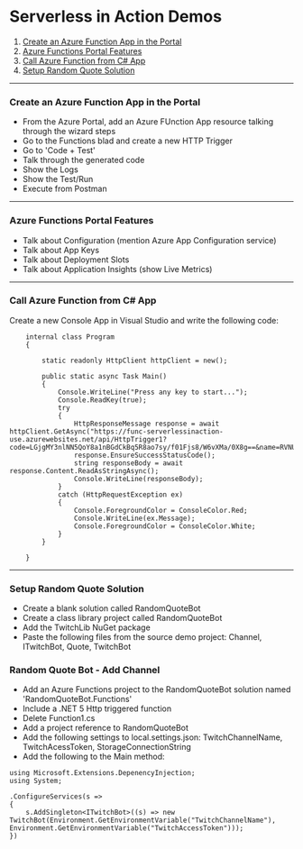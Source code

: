 # Serverless in Action Demos

1. [Create an Azure Function App in the Portal](#create-an-azure-function-app-in-the-portal)
2. [Azure Functions Portal Features](#azure-functions-portal-features)
3. [Call Azure Function from C# App](#call-azure-function-from-c-app)
4. [Setup Random Quote Solution](#setup-random-quote-solution)

---

### Create an Azure Function App in the Portal

* From the Azure Portal, add an Azure FUnction App resource talking through the wizard steps
* Go to the Functions blad and create a new HTTP Trigger
* Go to 'Code + Test'
* Talk through the generated code
* Show the Logs
* Show the Test/Run
* Execute from Postman

---

### Azure Functions Portal Features

* Talk about Configuration (mention Azure App Configuration service)
* Talk about App Keys
* Talk about Deployment Slots
* Talk about Application Insights (show Live Metrics)

---

### Call Azure Function from C# App

Create a new Console App in Visual Studio and write the following code:
~~~
	internal class Program
	{

		static readonly HttpClient httpClient = new();

		public static async Task Main()
		{
			Console.WriteLine("Press any key to start...");
			Console.ReadKey(true);
			try
			{
				HttpResponseMessage response = await httpClient.GetAsync("https://func-serverlessinaction-use.azurewebsites.net/api/HttpTrigger1?code=LGjgMY3nlNN5QoY8a1nBGdCkBq5R8ao7sy/f01Fjs8/W6vXMa/0X8g==&name=RVNUG");
				response.EnsureSuccessStatusCode();
				string responseBody = await response.Content.ReadAsStringAsync();
				Console.WriteLine(responseBody);
			}
			catch (HttpRequestException ex)
			{
				Console.ForegroundColor = ConsoleColor.Red;
				Console.WriteLine(ex.Message);
				Console.ForegroundColor = ConsoleColor.White;
			}
		}

	}

~~~

---

### Setup Random Quote Solution

* Create a blank solution called RandomQuoteBot
* Create a class library project called RandomQuoteBot
* Add the TwitchLib NuGet package
* Paste the following files from the source demo project: Channel, ITwitchBot, Quote, TwitchBot

### Random Quote Bot - Add Channel

* Add an Azure Functions project to the RandomQuoteBot solution named 'RandomQuoteBot.Functions'
* Include a .NET 5 Http triggered function
* Delete Function1.cs
* Add a project reference to RandomQuoteBot
* Add the following settings to local.settings.json: TwitchChannelName, TwitchAcessToken, StorageConnectionString
* Add the following to the Main method:

~~~
using Microsoft.Extensions.DepenencyInjection;
using System;

.ConfigureServices(s =>
{
	s.AddSingleton<ITwitchBot>((s) => new TwitchBot(Environment.GetEnvironmentVariable("TwitchChannelName"), Environment.GetEnvironmentVariable("TwitchAccessToken")));
})
~~~